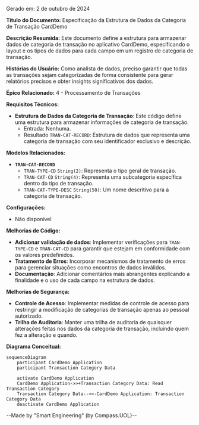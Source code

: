 Gerado em: 2 de outubro de 2024

**Título do Documento:** Especificação da Estrutura de Dados da Categoria de Transação CardDemo

**Descrição Resumida:**
Este documento define a estrutura para armazenar dados de categoria de transação no aplicativo CardDemo, especificando o layout e os tipos de dados para cada campo em um registro de categoria de transação.

**Histórias do Usuário:**
Como analista de dados, preciso garantir que todas as transações sejam categorizadas de forma consistente para gerar relatórios precisos e obter insights significativos dos dados.

**Épico Relacionado:**
4 - Processamento de Transações

**Requisitos Técnicos:**

- **Estrutura de Dados da Categoria de Transação**: Este código define uma estrutura para armazenar informações de categoria de transação.
  - Entrada: Nenhuma.
  - Resultado `TRAN-CAT-RECORD`: Estrutura de dados que representa uma categoria de transação com seu identificador exclusivo e descrição.

**Modelos Relacionados:**

- **`TRAN-CAT-RECORD`**
  - `TRAN-TYPE-CD` `String(2)`: Representa o tipo geral de transação.
  - `TRAN-CAT-CD` `String(4)`: Representa uma subcategoria específica dentro do tipo de transação.
  - `TRAN-CAT-TYPE-DESC` `String(50)`: Um nome descritivo para a categoria de transação.

**Configurações:**

- Não disponível

**Melhorias de Código:**
- **Adicionar validação de dados**: Implementar verificações para `TRAN-TYPE-CD` e `TRAN-CAT-CD` para garantir que estejam em conformidade com os valores predefinidos.
- **Tratamento de Erros**: Incorporar mecanismos de tratamento de erros para gerenciar situações como encontros de dados inválidos.
- **Documentação**: Adicionar comentários mais abrangentes explicando a finalidade e o uso de cada campo na estrutura de dados.

**Melhorias de Segurança:**
- **Controle de Acesso**: Implementar medidas de controle de acesso para restringir a modificação de categorias de transação apenas ao pessoal autorizado.
- **Trilha de Auditoria**: Manter uma trilha de auditoria de quaisquer alterações feitas nos dados da categoria de transação, incluindo quem fez a alteração e quando.

**Diagrama Conceitual:**

```mermaid
sequenceDiagram
    participant CardDemo Application
    participant Transaction Category Data

    activate CardDemo Application
    CardDemo Application->>+Transaction Category Data: Read Transaction Category
    Transaction Category Data-->>-CardDemo Application: Transaction Category Data
    deactivate CardDemo Application
```

--Made by "Smart Engineering" (by Compass.UOL)--